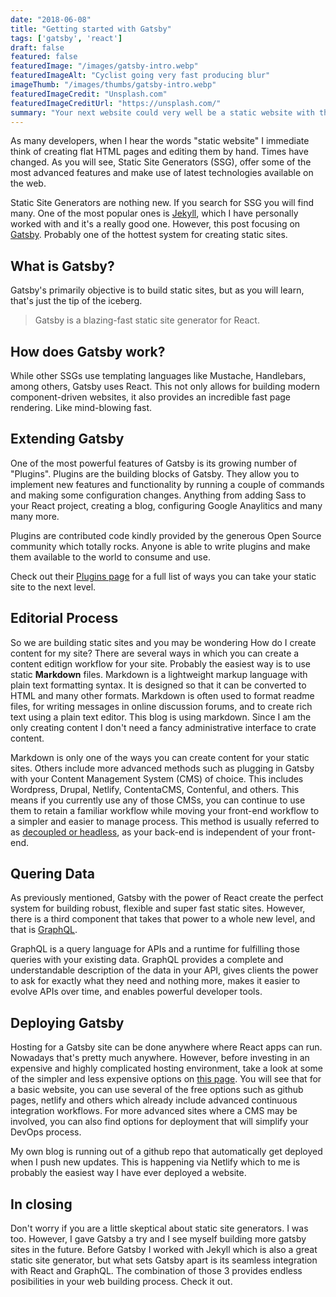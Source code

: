 ```yaml
---
date: "2018-06-08"
title: "Getting started with Gatsby"
tags: ['gatsby', 'react']
draft: false
featured: false
featuredImage: "/images/gatsby-intro.webp"
featuredImageAlt: "Cyclist going very fast producing blur"
imageThumb: "/images/thumbs/gatsby-intro.webp"
featuredImageCredit: "Unsplash.com"
featuredImageCreditUrl: "https://unsplash.com/"
summary: "Your next website could very well be a static website with the power of React and the latest technologies.  Read on..."
---
```

As many developers, when I hear the words "static website" I immediate think of creating flat HTML pages and editing them by hand.  Times have changed.  As you will see, Static Site Generators (SSG), offer some of the most advanced features and make use of latest technologies available on the web.

Static Site Generators are nothing new.  If you search for SSG you will find many.  One of the most popular ones is [Jekyll](https://jekyllrb.com/), which I have personally worked with and it's a really good one.  However, this post focusing on [Gatsby](https://www.gatsbyjs.org/).  Probably one of the hottest system for creating static sites.

## What is Gatsby?

Gatsby's primarily objective is to build static sites, but as you will learn, that's just the tip of the iceberg.

> Gatsby is a blazing-fast static site generator for React.

## How does Gatsby work?

While other SSGs use templating languages like Mustache, Handlebars, among others, Gatsby uses React.  This not only allows for building modern component-driven websites, it also provides an incredible fast page rendering.  Like mind-blowing fast.

## Extending Gatsby

One of the most powerful features of Gatsby is its growing number of "Plugins".  Plugins are the building blocks of Gatsby.  They allow you to implement new features and functionality by running a couple of commands and making some configuration changes.  Anything from adding Sass to your React project, creating a blog, configuring Google Anaylitics and many many more.

Plugins are contributed code kindly provided by the generous Open Source community which totally rocks.  Anyone is able to write plugins and make them available to the world to consume and use.

Check out their [Plugins page](https://www.gatsbyjs.org/plugins/) for a full list of ways you can take your static site to the next level.

## Editorial Process

So we are building static sites and you may be wondering How do I create content for my site?  There are several ways in which you can create a content editign workflow for your site.  Probably the easiest way is to use static **Markdown** files.  Markdown is a lightweight markup language with plain text formatting syntax. It is designed so that it can be converted to HTML and many other formats. Markdown is often used to format readme files, for writing messages in online discussion forums, and to create rich text using a plain text editor. This blog is using markdown.  Since I am the only creating content I don't need a fancy administrative interface to crate content.

Markdown is only one of the ways you can create content for your static sites.  Others include more advanced methods such as plugging in Gatsby with your Content Management System (CMS) of choice.  This includes Wordpress, Drupal, Netlify, ContentaCMS, Contenful, and others.  This means if you currently use any of those CMSs, you can continue to use them to retain a familiar workflow while moving your front-end workflow to a simpler and easier to manage process.  This method is usually referred to as [decoupled or headless](https://pantheon.io/decoupled-cms), as your back-end is independent of your front-end.

## Quering Data

As previously mentioned, Gatsby with the power of React create the perfect system for building robust, flexible and super fast static sites.  However, there is a third component that takes that power to a whole new level, and that is [GraphQL](https://graphql.org/).

GraphQL is a query language for APIs and a runtime for fulfilling those queries with your existing data. GraphQL provides a complete and understandable description of the data in your API, gives clients the power to ask for exactly what they need and nothing more, makes it easier to evolve APIs over time, and enables powerful developer tools.


## Deploying Gatsby

Hosting for a Gatsby site can be done anywhere where React apps can run.  Nowadays that's pretty much anywhere.  However, before investing in an expensive and highly complicated hosting environment, take a look at some of the simpler and less expensive options on [this page](https://www.gatsbyjs.org/docs/deploy-gatsby/).
You will see that for a basic website, you can use several of the free options such as github pages, netlify and others which already include advanced continuous integration workflows.  For more advanced sites where a CMS may be involved, you can also find options for deployment that will simplify your DevOps process.

My own blog is running out of a github repo that automatically get deployed when I push new updates.  This is happening via Netlify which to me is probably the easiest way I have ever deployed a website.

## In closing

Don't worry if you are a little skeptical about static site generators.  I was too.  However, I gave Gatsby a try and I see myself building more gatsby sites in the future.  Before Gatsby I worked with Jekyll which is also a great static site generator, but what sets Gatsby apart is its seamless integration with React and GraphQL.  The combination of those 3 provides endless posibilities in your web building process.  Check it out.
